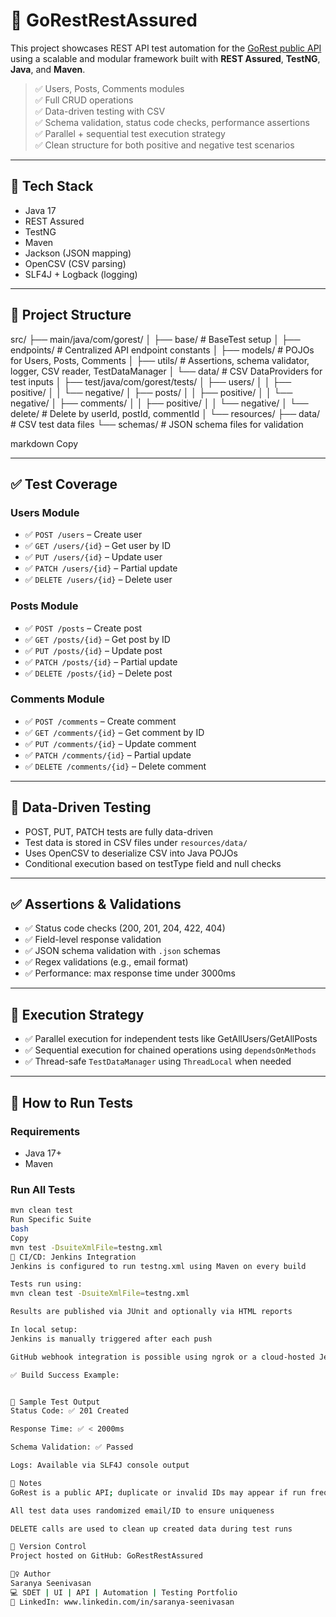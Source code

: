 # 🧪 GoRestRestAssured

This project showcases REST API test automation for the [GoRest public API](https://gorest.co.in/) using a scalable and modular framework built with **REST Assured**, **TestNG**, **Java**, and **Maven**.

> ✅ Users, Posts, Comments modules  
> ✅ Full CRUD operations  
> ✅ Data-driven testing with CSV  
> ✅ Schema validation, status code checks, performance assertions  
> ✅ Parallel + sequential test execution strategy  
> ✅ Clean structure for both positive and negative test scenarios  

---

## 🚀 Tech Stack

- Java 17
- REST Assured
- TestNG
- Maven
- Jackson (JSON mapping)
- OpenCSV (CSV parsing)
- SLF4J + Logback (logging)

---

## 📁 Project Structure

src/
├── main/java/com/gorest/
│ ├── base/ # BaseTest setup
│ ├── endpoints/ # Centralized API endpoint constants
│ ├── models/ # POJOs for Users, Posts, Comments
│ ├── utils/ # Assertions, schema validator, logger, CSV reader, TestDataManager
│ └── data/ # CSV DataProviders for test inputs
│
├── test/java/com/gorest/tests/
│ ├── users/
│ │ ├── positive/
│ │ └── negative/
│ ├── posts/
│ │ ├── positive/
│ │ └── negative/
│ ├── comments/
│ │ ├── positive/
│ │ └── negative/
│ └── delete/ # Delete by userId, postId, commentId
│
└── resources/
├── data/ # CSV test data files
└── schemas/ # JSON schema files for validation

markdown
Copy

---

## ✅ Test Coverage

### Users Module
- ✅ `POST /users` – Create user  
- ✅ `GET /users/{id}` – Get user by ID  
- ✅ `PUT /users/{id}` – Update user  
- ✅ `PATCH /users/{id}` – Partial update  
- ✅ `DELETE /users/{id}` – Delete user  

### Posts Module
- ✅ `POST /posts` – Create post  
- ✅ `GET /posts/{id}` – Get post by ID  
- ✅ `PUT /posts/{id}` – Update post  
- ✅ `PATCH /posts/{id}` – Partial update  
- ✅ `DELETE /posts/{id}` – Delete post  

### Comments Module
- ✅ `POST /comments` – Create comment  
- ✅ `GET /comments/{id}` – Get comment by ID  
- ✅ `PUT /comments/{id}` – Update comment  
- ✅ `PATCH /comments/{id}` – Partial update  
- ✅ `DELETE /comments/{id}` – Delete comment  

---

## 🧬 Data-Driven Testing

- POST, PUT, PATCH tests are fully data-driven  
- Test data is stored in CSV files under `resources/data/`  
- Uses OpenCSV to deserialize CSV into Java POJOs  
- Conditional execution based on testType field and null checks

---

## ✅ Assertions & Validations

- ✅ Status code checks (200, 201, 204, 422, 404)
- ✅ Field-level response validation
- ✅ JSON schema validation with `.json` schemas
- ✅ Regex validations (e.g., email format)
- ✅ Performance: max response time under 3000ms

---

## 🔀 Execution Strategy

- ✅ Parallel execution for independent tests like GetAllUsers/GetAllPosts  
- ✅ Sequential execution for chained operations using `dependsOnMethods`  
- ✅ Thread-safe `TestDataManager` using `ThreadLocal` when needed

---

## 🧪 How to Run Tests

### Requirements
- Java 17+
- Maven

### Run All Tests
```bash
mvn clean test
Run Specific Suite
bash
Copy
mvn test -DsuiteXmlFile=testng.xml
🔁 CI/CD: Jenkins Integration
Jenkins is configured to run testng.xml using Maven on every build

Tests run using:
mvn clean test -DsuiteXmlFile=testng.xml

Results are published via JUnit and optionally via HTML reports

In local setup:
Jenkins is manually triggered after each push

GitHub webhook integration is possible using ngrok or a cloud-hosted Jenkins instance

✅ Build Success Example:


📸 Sample Test Output
Status Code: ✅ 201 Created

Response Time: ✅ < 2000ms

Schema Validation: ✅ Passed

Logs: Available via SLF4J console output

📌 Notes
GoRest is a public API; duplicate or invalid IDs may appear if run frequently

All test data uses randomized email/ID to ensure uniqueness

DELETE calls are used to clean up created data during test runs

🧾 Version Control
Project hosted on GitHub: GoRestRestAssured

🙋‍♀️ Author
Saranya Seenivasan
💻 SDET | UI | API | Automation | Testing Portfolio
🔗 LinkedIn: www.linkedin.com/in/saranya-seenivasan




